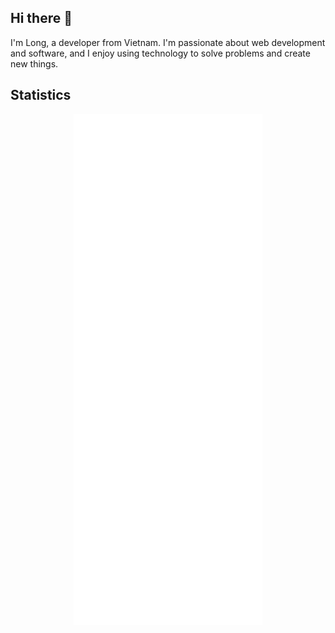 ## Hi there 👋
I'm Long, a developer from Vietnam. I'm passionate about web development and software, and I enjoy using technology to solve problems and create new things.
## Statistics
<p align="center">
<img src="/github-metrics.svg" width="60%" alt="">
</p>


<!-- ily tm -->

